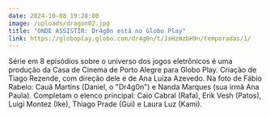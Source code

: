 ```yaml
---
date: 2024-10-08 19:28:00
image: /uploads/dragon02.jpg
title: "ONDE ASSISTIR: Dr4g0n está no Globo Play"
link: https://globoplay.globo.com/dr4g0n/t/JxHzWzbH9n/temporadas/1/
---
```

S﻿érie em 8 episódios sobre o universo dos jogos eletrônicos é uma produção da Casa de Cinema de Porto Alegre para Globo Play. Criação de Tiago Rezende, com direção dele e de Ana Luiza Azevedo. Na foto de Fábio Rabelo: Cauã Martins (Daniel, o "Dr4g0n") e Nanda Marques (sua irmã Ana Paula). Completam o elenco principal: Caio Cabral (Rafa),  Erik Vesh (Patos), Luigi Montez (Ike), Thiago Prade (Gui) e Laura Luz (Kami).
